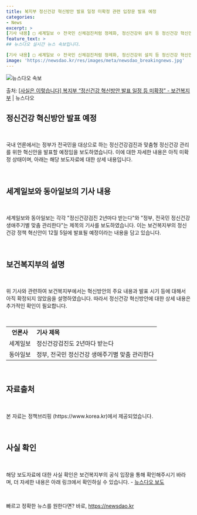 ```yaml
---
title: 복지부 정신건강 혁신방안 발표 일정 미확정 관련 입장문 발표 예정
categories:
- News
excerpt: >
[기사 내용] □ 세계일보 ㅇ 전국민 신체검진처럼 정례화, 정신건강위 설치 등 정신건강 혁신안 12월 5일 …
feature_text: >
## 뉴스다오 실시간 뉴스 속보입니다.

[기사 내용] □ 세계일보 ㅇ 전국민 신체검진처럼 정례화, 정신건강위 설치 등 정신건강 혁신안 12월 5일 …
image: 'https://newsdao.kr/res/images/meta/newsdao_breakingnews.jpg'
---
```


![뉴스다오 속보](https://newsdao.kr/res/images/meta/newsdao_breakingnews.jpg)

<p>출처: <a href="https://newsdao.kr/2682" rel="dofollow">[사실은 이렇습니다] 복지부 “정신건강 혁신방안 발표 일정 등 미확정” - 보건복지부</a> | 뉴스다오</p>

<h2 data-ke-size="size26">정신건강 혁신방안 발표 예정</h2>
<p data-ke-size="size16">&nbsp;</p>
국내 언론에서는 정부가 전국민을 대상으로 하는 정신건강검진과 맞춤형 정신건강 관리를 위한 혁신안을 발표할 예정임을 보도하였습니다. 이에 대한 자세한 내용은 아직 미확정 상태이며, 아래는 해당 보도자료에 대한 상세 내용입니다.
<p data-ke-size="size16">&nbsp;</p>

<h2 data-ke-size="size26">세계일보와 동아일보의 기사 내용</h2>
<p data-ke-size="size16">&nbsp;</p>
세계일보와 동아일보는 각각 "정신건강검진 2년마다 받는다"와 "정부, 전국민 정신건강 생애주기별 맞춤 관리한다"는 제목의 기사를 보도하였습니다. 이는 보건복지부의 정신건강 정책 혁신안이 12월 5일에 발표될 예정이라는 내용을 담고 있습니다.
<p data-ke-size="size16">&nbsp;</p>

<h2 data-ke-size="size26">보건복지부의 설명</h2>
<p data-ke-size="size16">&nbsp;</p>
위 기사와 관련하여 보건복지부에서는 혁신방안의 주요 내용과 발표 시기 등에 대해서 아직 확정되지 않았음을 설명하였습니다. 따라서 정신건강 혁신방안에 대한 상세 내용은 추가적인 확인이 필요합니다.
<p data-ke-size="size16">&nbsp;</p>

<table>
  <tbody>
    <tr>
      <td style="text-align: center; height: 17px;"><b>언론사</b></td>
      <td><b>기사 제목</b></td>
    </tr>
    <tr>
      <td style="text-align: center; height: 17px;">세계일보</td>
      <td>정신건강검진도 2년마다 받는다</td>
    </tr>
    <tr>
      <td style="text-align: center; height: 17px;">동아일보</td>
      <td>정부, 전국민 정신건강 생애주기별 맞춤 관리한다</td>
    </tr>
  </tbody>
</table>
<p data-ke-size="size16">&nbsp;</p>

<h2 data-ke-size="size26">자료출처</h2>
<p data-ke-size="size16">&nbsp;</p>
본 자료는 정책브리핑 (https://www.korea.kr)에서 제공되었습니다.
<p data-ke-size="size16">&nbsp;</p>

<h2 data-ke-size="size26">사실 확인</h2>
<p data-ke-size="size16">&nbsp;</p>
해당 보도자료에 대한 사실 확인은 보건복지부의 공식 입장을 통해 확인해주시기 바라며, 더 자세한 내용은 아래 링크에서 확인하실 수 있습니다.
- <a href="https://newsdao.kr/2682">뉴스다오 보도</a>
<p data-ke-size="size16">&nbsp;</p> 

빠르고 정확한 뉴스를 원한다면? 바로, <a href="https://newsdao.kr" rel="dofollow">https://newsdao.kr</a>


    
